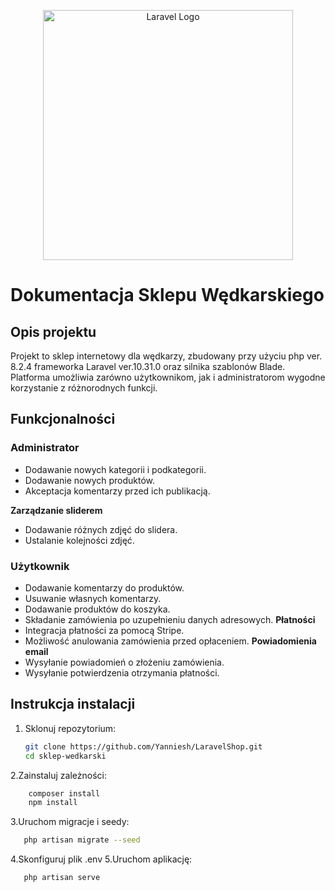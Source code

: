 <p align="center"><a href="https://laravel.com" target="_blank"><img src="https://raw.githubusercontent.com/laravel/art/master/logo-lockup/5%20SVG/2%20CMYK/1%20Full%20Color/laravel-logolockup-cmyk-red.svg" width="400" alt="Laravel Logo"></a></p>

# Dokumentacja Sklepu Wędkarskiego

## Opis projektu
Projekt to sklep internetowy dla wędkarzy, zbudowany przy użyciu php ver. 8.2.4 frameworka Laravel ver.10.31.0 oraz silnika szablonów Blade. 
Platforma umożliwia zarówno użytkownikom, jak i administratorom wygodne korzystanie z różnorodnych funkcji. 

## Funkcjonalności

### Administrator
- Dodawanie nowych kategorii i podkategorii.   
- Dodawanie nowych produktów.
- Akceptacja komentarzy przed ich publikacją.

**Zarządzanie sliderem**
- Dodawanie różnych zdjęć do slidera.
- Ustalanie kolejności zdjęć.
### Użytkownik
- Dodawanie komentarzy do produktów.
- Usuwanie własnych komentarzy.
- Dodawanie produktów do koszyka.
- Składanie zamówienia po uzupełnieniu danych adresowych.
**Płatności**
- Integracja płatności za pomocą Stripe.
- Możliwość anulowania zamówienia przed opłaceniem.
**Powiadomienia email**
- Wysyłanie powiadomień o złożeniu zamówienia.
- Wysyłanie potwierdzenia otrzymania płatności.
## Instrukcja instalacji
1. Sklonuj repozytorium:
   ```bash
   git clone https://github.com/Yanniesh/LaravelShop.git
   cd sklep-wedkarski
   ```
2.Zainstaluj zależności:
```bash
    composer install
    npm install
```
3.Uruchom migracje i seedy:
```bash
   php artisan migrate --seed
```
4.Skonfiguruj plik .env
5.Uruchom aplikację:
```bash
   php artisan serve
```
